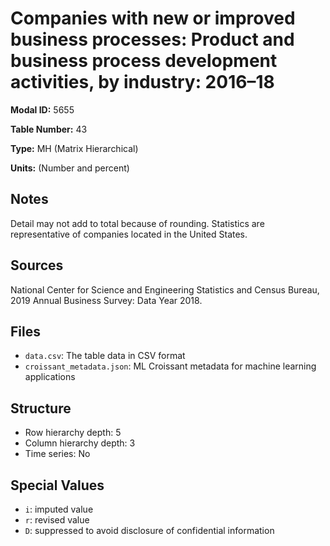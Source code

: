 # Companies with new or improved business processes: Product and business process development activities, by industry: 2016&#8211;18

**Modal ID:** 5655

**Table Number:** 43

**Type:** MH (Matrix Hierarchical)

**Units:** (Number and percent)

## Notes

Detail may not add to total because of rounding. Statistics are representative of companies located in the United States.

## Sources

National Center for Science and Engineering Statistics and Census Bureau, 2019 Annual Business Survey: Data Year 2018.

## Files

- `data.csv`: The table data in CSV format
- `croissant_metadata.json`: ML Croissant metadata for machine learning applications

## Structure

- Row hierarchy depth: 5
- Column hierarchy depth: 3
- Time series: No

## Special Values

- `i`: imputed value
- `r`: revised value
- `D`: suppressed to avoid disclosure of confidential information
